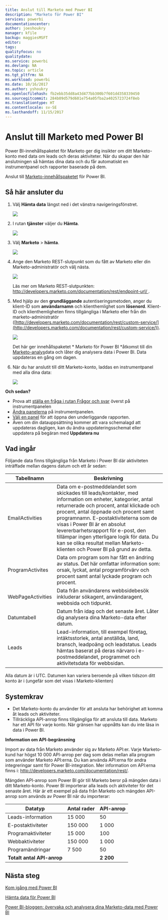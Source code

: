 ```yaml
---
title: Anslut till Marketo med Power BI
description: "Marketo för Power BI"
services: powerbi
documentationcenter: 
author: joeshoukry
manager: kfile
backup: maggiesMSFT
editor: 
tags: 
qualityfocus: no
qualitydate: 
ms.service: powerbi
ms.devlang: NA
ms.topic: article
ms.tgt_pltfrm: NA
ms.workload: powerbi
ms.date: 10/16/2017
ms.author: yshoukry
ms.openlocfilehash: fb2ebb35dd8a43d477bb300b7f601dd358339450
ms.sourcegitcommit: 284b09d579d601e754a05fba2a4025723724f8eb
ms.translationtype: HT
ms.contentlocale: sv-SE
ms.lasthandoff: 11/15/2017
---
```

# <a name="connect-to-marketo-with-power-bi"></a>Anslut till Marketo med Power BI
Power BI-innehållspaketet för Marketo ger dig insikter om ditt Marketo-konto med data om leads och deras aktiviteter. När du skapar den här anslutningen så hämtas dina data och du får automatiskt en instrumentpanel och rapporter baserade på dem.

Anslut till [Marketo-innehållspaketet](https://app.powerbi.com/getdata/services/marketo) för Power BI.

## <a name="how-to-connect"></a>Så här ansluter du
1. Välj **Hämta data** längst ned i det vänstra navigeringsfönstret.
   
   ![](media/service-connect-to-marketo/pbi_getdata.png)
2. I rutan **tjänster** väljer du **Hämta**.
   
   ![](media/service-connect-to-marketo/pbi_getservices.png) 
3. Välj **Marketo** \> **hämta**.
   
   ![](media/service-connect-to-marketo/marketo.png)
4. Ange den Marketo REST-slutpunkt som du fått av Marketo eller din Marketo-administratör och välj nästa.
   
   ![](media/service-connect-to-marketo/pbi_marketoconnect.png)
   
   Läs mer om Marketo REST-slutpunkten: [http://developers.marketo.com/documentation/rest/endpoint-url/ ](http://developers.marketo.com/documentation/rest/endpoint-url/).
5. Med hjälp av den **grundläggande** autentiseringsmetoden, anger du klient-ID som **användarnamn** och klienthemlighet som **lösenord**. Klient-ID och klienthemligheten finns tillgängliga i Marketo eller från din marketo-administratör ([http://developers.marketo.com/documentation/rest/custom-service/](http://developers.marketo.com/documentation/rest/custom-service/)). 
   
   ![](media/service-connect-to-marketo/pbi_marketosignin.png)
   
   Det här ger innehållspaketet * Marketo för Power BI *åtkomst till din [Marketo-analys](https://powerbi.microsoft.com/integrations/marketo)data och låter dig analysera data i Power BI. Data uppdateras en gång om dagen.
6. När du har anslutit till ditt Marketo-konto, laddas en instrumentpanel med alla dina data:
   
   ![](media/service-connect-to-marketo/pbi_marketodash.png)

**Och sedan?**

* Prova att [ställa en fråga i rutan Frågor och svar](service-q-and-a.md) överst på instrumentpanelen
* [Ändra panelerna](service-dashboard-edit-tile.md) på instrumentpanelen.
* [Välj en panel](service-dashboard-tiles.md) för att öppna den underliggande rapporten.
* Även om din datauppsättning kommer att vara schemalagd att uppdateras dagligen, kan du ändra uppdateringsschemat eller uppdatera på begäran med **Uppdatera nu**

## <a name="whats-included"></a>Vad ingår
Följande data finns tillgängliga från Marketo i Power BI där aktiviteten inträffade mellan dagens datum och ett år sedan:

| Tabellnamn | Beskrivning |
| --- | --- |
| EmailActivities |Data om e-postmeddelandet som skickades till leads/kontakter, med information om enheter, kategorier, antal returnerade och procent, antal klickade och procent, antal öppnade och procent samt programnamn. E-postaktiviteterna som de visas i Power BI är en absolut levererbarhetsrapport för e-post, den tillämpar ingen ytterligare logik för data. Du kan se olika resultat mellan Marketo-klienten och Power BI på grund av detta. |
| ProgramActivites |Data om program som har fått en ändring av status. Det här omfattar information som: orsak, lyckat, antal programförvärv och procent samt antal lyckade program och procent. |
| WebPageActivities |Data från användarens webbsidebesök inkluderar sökagent, användaragent, webbsida och tidpunkt. |
| Datumtabell |Datum från idag och det senaste året.  Låter dig analysera dina Marketo-data efter datum. |
| Leads |Lead-information, till exempel företag, intäktsstorlek, antal anställda, land, bransch, leadpoäng och leadstatus. Leads hämtas baserat på deras närvaro i e-postmeddelandet, programmet och aktivitetsdata för webbsidan. |

Alla datum är i UTC. Datumen kan variera beroende på vilken tidszon ditt konto är i (ungefär som det visas i Marketo-klienten)

## <a name="system-requirements"></a>Systemkrav
* Det Marketo-konto du använder för att ansluta har behörighet att komma åt leads och aktiviteter.
* Tillräckliga API-anrop finns tillgängliga för att ansluta till data.  Marketo har ett API för varje konto.  När gränsen har uppnåtts kan du inte läsa in data i Power BI. 

**Information om API-begränsning**

Import av data från Marketo använder sig av Marketo API:er. Varje Marketo-kund har högst 10 000 API-anrop per dag som delas mellan alla program som använder Marketo API:erna. Du kan använda API:erna för andra integreringar samt för Power BI-integration. Mer information om API:erna finns i: <http://developers.marketo.com/documentation/rest/>.

Mängden API-anrop som Power BI gör till Marketo beror på mängden data i ditt Marketo-konto. Power BI importerar alla leads och aktiviteter för det senaste året. Här är ett exempel på data från Marketo och mängden API-anrop som används av Power BI när du importerar:  

| Datatyp | Antal rader | API-anrop |
| --- | --- | --- |
| Leads-information |15 000 |50 |
| E-postaktiviteter |150 000 |1 000 |
| Programaktiviteter |15 000 |100 |
| Webbaktiviteter |150 000 |1 000 |
| Programändringar |7 500 |50 |
| **Totalt antal API-anrop** | |**2 200** |

## <a name="next-steps"></a>Nästa steg
[Kom igång med Power BI](service-get-started.md)

[Hämta data för Power BI](service-get-data.md)

[Power BI-bloggen: övervaka och analysera dina Marketo-data med Power BI](http://blogs.msdn.com/b/powerbi/archive/2015/03/19/monitor-and-analyze-your-marketo-data-with-power-bi.aspx)

